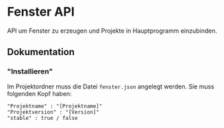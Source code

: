 # Fenster API

API um Fenster zu erzeugen und Projekte in Hauptprogramm einzubinden.



## Dokumentation


### "Installieren"

Im Projektordner muss die Datei `fenster.json` angelegt werden. Sie muss folgenden Kopf haben:
```
"Projektname" : "[Projektname]"
"Projektversion" : "[Version]"
"stable" : true / false
```